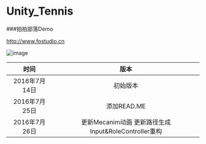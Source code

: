 # Unity_Tennis

###拍拍部落Demo

http://www.fostudio.cn

![image](http://www.fostudio.cn/zhangjia/pic/paipaiDemo.png)

时间          | 版本
| :--------:  | :--------------:| 
2016年7月14日 |  初始版本
2016年7月25日 | 添加READ.ME
2016年7月26日 | 更新Mecanim动画 更新路径生成 Input&RoleController重构
